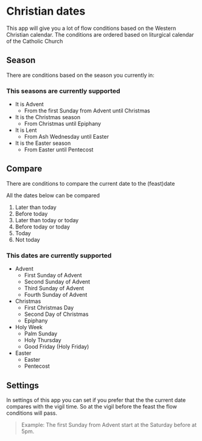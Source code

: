 # Christian dates

This app will give you a lot of flow conditions based on the Western Christian calendar.
The conditions are ordered based on liturgical calendar of the Catholic Church

## Season
There are conditions based on the season you currently in:

### This seasons are currently supported
* It is Advent
  - From the first Sunday from Advent until Christmas
* It is the Christmas season
  - From Christmas until Epiphany
* It is Lent
  - From Ash Wednesday until Easter
* It is the Easter season
  - From Easter until Pentecost

## Compare
There are conditions to compare the current date to the (feast)date

All the dates below can be compared
1. Later than today
2. Before today
3. Later than today or today
4. Before today or today
5. Today
6. Not today

### This dates are currently supported

* Advent
  - First Sunday of Advent
  - Second Sunday of Advent
  - Third Sunday of Advent
  - Fourth Sunday of Advent
* Christmas
  - First Christmas Day
  - Second Day of Christmas
  - Epiphany
* Holy Week
  - Palm Sunday
  - Holy Thursday
  - Good Friday (Holy Friday)
* Easter
  - Easter
  - Pentecost

## Settings
In settings of this app you can set if you prefer that the the current date compares with the vigil time.
So at the vigil before the feast the flow conditions will pass.
> Example: The first Sunday from Advent start at the Saturday before at 5pm.
